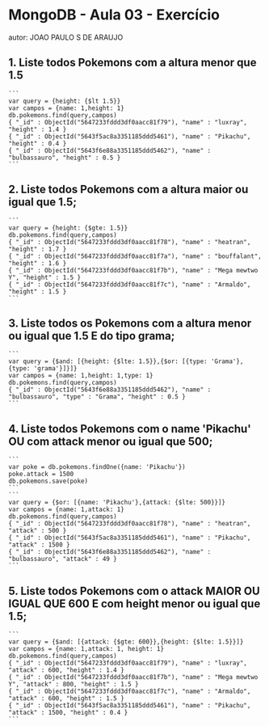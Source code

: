 # MongoDB - Aula 03 - Exercício
autor: JOAO PAULO S DE ARAUJO

## 1. Liste todos Pokemons com a altura menor que 1.5
	
	```
	var query = {height: {$lt 1.5}}
	var campos = {name: 1,height: 1}
	db.pokemons.find(query,campos)
	{ "_id" : ObjectId("5647233fddd3df0aacc81f79"), "name" : "luxray", "height" : 1.4 }
	{ "_id" : ObjectId("5643f5ac8a3351185ddd5461"), "name" : "Pikachu", "height" : 0.4 }
	{ "_id" : ObjectId("5643f6e88a3351185ddd5462"), "name" : "bulbassauro", "height" : 0.5 }
	```
	
## 2. Liste todos Pokemons com a altura maior ou igual que 1.5;
	
	
	```
	var query = {height: {$gte: 1.5}}
	db.pokemons.find(query,campos)
	{ "_id" : ObjectId("5647233fddd3df0aacc81f78"), "name" : "heatran", "height" : 1.7 }
	{ "_id" : ObjectId("5647233fddd3df0aacc81f7a"), "name" : "bouffalant", "height" : 1.6 }
	{ "_id" : ObjectId("5647233fddd3df0aacc81f7b"), "name" : "Mega mewtwo Y", "height" : 1.5 }
	{ "_id" : ObjectId("5647233fddd3df0aacc81f7c"), "name" : "Armaldo", "height" : 1.5 }
	```

## 3. Liste todos os Pokemons com a altura menor ou igual que 1.5 E do tipo grama;
	
	```
	var query = {$and: [{height: {$lte: 1.5}},{$or: [{type: 'Grama'},{type: 'grama'}]}]}
	var campos = {name: 1,height: 1,type: 1}
	db.pokemons.find(query,campos)
	{ "_id" : ObjectId("5643f6e88a3351185ddd5462"), "name" : "bulbassauro", "type" : "Grama", "height" : 0.5 }
	```
	
## 4. Liste todos Pokemons com o name 'Pikachu' OU com attack menor ou igual que 500;
	
	```
	var poke = db.pokemons.findOne({name: 'Pikachu'})
	poke.attack = 1500
	db.pokemons.save(poke)
	```
	```
	var query = {$or: [{name: 'Pikachu'},{attack: {$lte: 500}}]}
	var campos = {name: 1,attack: 1}
	db.pokemons.find(query,campos)
	{ "_id" : ObjectId("5647233fddd3df0aacc81f78"), "name" : "heatran", "attack" : 500 }
	{ "_id" : ObjectId("5643f5ac8a3351185ddd5461"), "name" : "Pikachu", "attack" : 1500 }
	{ "_id" : ObjectId("5643f6e88a3351185ddd5462"), "name" : "bulbassauro", "attack" : 49 }
	```
	
## 5. Liste todos Pokemons com o attack MAIOR OU IGUAL QUE 600 E com height menor ou igual que 1.5;
	
	```
	var query = {$and: [{attack: {$gte: 600}},{height: {$lte: 1.5}}]}
	var campos = {name: 1,attack: 1, height: 1}
	db.pokemons.find(query,campos)
	{ "_id" : ObjectId("5647233fddd3df0aacc81f79"), "name" : "luxray", "attack" : 600, "height" : 1.4 }
	{ "_id" : ObjectId("5647233fddd3df0aacc81f7b"), "name" : "Mega mewtwo Y", "attack" : 800, "height" : 1.5 }
	{ "_id" : ObjectId("5647233fddd3df0aacc81f7c"), "name" : "Armaldo", "attack" : 600, "height" : 1.5 }
	{ "_id" : ObjectId("5643f5ac8a3351185ddd5461"), "name" : "Pikachu", "attack" : 1500, "height" : 0.4 }
	```
	